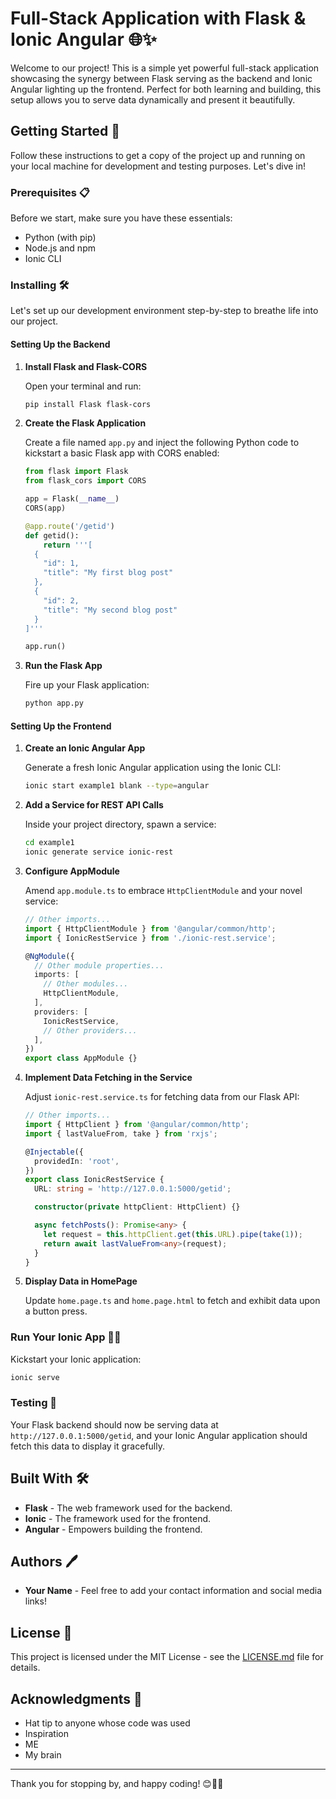 # Full-Stack Application with Flask & Ionic Angular 🌐✨

Welcome to our project! This is a simple yet powerful full-stack application showcasing the synergy between Flask serving as the backend and Ionic Angular lighting up the frontend. Perfect for both learning and building, this setup allows you to serve data dynamically and present it beautifully.

## Getting Started 🚀

Follow these instructions to get a copy of the project up and running on your local machine for development and testing purposes. Let's dive in!

### Prerequisites 📋

Before we start, make sure you have these essentials:

- Python (with pip)
- Node.js and npm
- Ionic CLI

### Installing 🛠️

Let's set up our development environment step-by-step to breathe life into our project.

#### Setting Up the Backend

1. **Install Flask and Flask-CORS**

   Open your terminal and run:

   ```bash
   pip install Flask flask-cors
   ```

2. **Create the Flask Application**

   Create a file named `app.py` and inject the following Python code to kickstart a basic Flask app with CORS enabled:

   ```python
   from flask import Flask
   from flask_cors import CORS

   app = Flask(__name__)
   CORS(app)

   @app.route('/getid')
   def getid():
       return '''[
     {
       "id": 1,
       "title": "My first blog post"
     },
     {
       "id": 2,
       "title": "My second blog post"
     }
   ]'''

   app.run()
   ```

3. **Run the Flask App**

   Fire up your Flask application:

   ```bash
   python app.py
   ```

#### Setting Up the Frontend

1. **Create an Ionic Angular App**

   Generate a fresh Ionic Angular application using the Ionic CLI:

   ```bash
   ionic start example1 blank --type=angular
   ```

2. **Add a Service for REST API Calls**

   Inside your project directory, spawn a service:

   ```bash
   cd example1
   ionic generate service ionic-rest
   ```

3. **Configure AppModule**

   Amend `app.module.ts` to embrace `HttpClientModule` and your novel service:

   ```typescript
   // Other imports...
   import { HttpClientModule } from '@angular/common/http';
   import { IonicRestService } from './ionic-rest.service';

   @NgModule({
     // Other module properties...
     imports: [
       // Other modules...
       HttpClientModule,
     ],
     providers: [
       IonicRestService,
       // Other providers...
     ],
   })
   export class AppModule {}
   ```

4. **Implement Data Fetching in the Service**

   Adjust `ionic-rest.service.ts` for fetching data from our Flask API:

   ```typescript
   // Other imports...
   import { HttpClient } from '@angular/common/http';
   import { lastValueFrom, take } from 'rxjs';

   @Injectable({
     providedIn: 'root',
   })
   export class IonicRestService {
     URL: string = 'http://127.0.0.1:5000/getid';

     constructor(private httpClient: HttpClient) {}

     async fetchPosts(): Promise<any> {
       let request = this.httpClient.get(this.URL).pipe(take(1));
       return await lastValueFrom<any>(request);
     }
   }
   ```

5. **Display Data in HomePage**

   Update `home.page.ts` and `home.page.html` to fetch and exhibit data upon a button press.

### Run Your Ionic App 🏃‍♂️

Kickstart your Ionic application:

```bash
ionic serve
```

### Testing 🧪

Your Flask backend should now be serving data at `http://127.0.0.1:5000/getid`, and your Ionic Angular application should fetch this data to display it gracefully.

## Built With 🛠

- **Flask** - The web framework used for the backend.
- **Ionic** - The framework used for the frontend.
- **Angular** - Empowers building the frontend.

## Authors 🖊️

- **Your Name** - Feel free to add your contact information and social media links!

## License 📜

This project is licensed under the MIT License - see the [LICENSE.md](LICENSE.md) file for details.

## Acknowledgments 👏

- Hat tip to anyone whose code was used
- Inspiration
- ME
- My brain

---

Thank you for stopping by, and happy coding! 😊👨‍💻
